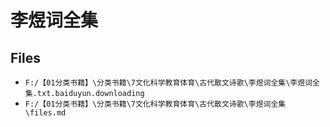 # 李煜词全集

## Files

- `F:/【01分类书籍】\分类书籍\7文化科学教育体育\古代散文诗歌\李煜词全集\李煜词全集.txt.baiduyun.downloading`
- `F:/【01分类书籍】\分类书籍\7文化科学教育体育\古代散文诗歌\李煜词全集\files.md`
